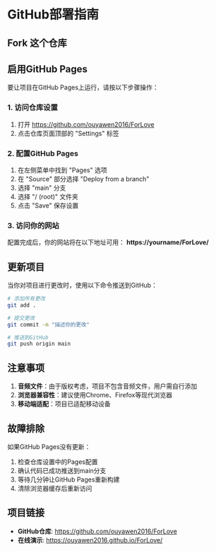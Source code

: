 # GitHub部署指南

## Fork 这个仓库


## 启用GitHub Pages

要让项目在GitHub Pages上运行，请按以下步骤操作：

### 1. 访问仓库设置
1. 打开 https://github.com/ouyawen2016/ForLove
2. 点击仓库页面顶部的 "Settings" 标签

### 2. 配置GitHub Pages
1. 在左侧菜单中找到 "Pages" 选项
2. 在 "Source" 部分选择 "Deploy from a branch"
3. 选择 "main" 分支
4. 选择 "/ (root)" 文件夹
5. 点击 "Save" 保存设置

### 3. 访问你的网站
配置完成后，你的网站将在以下地址可用：
**https://yourname/ForLove/**

## 更新项目

当你对项目进行更改时，使用以下命令推送到GitHub：

```bash
# 添加所有更改
git add .

# 提交更改
git commit -m "描述你的更改"

# 推送到GitHub
git push origin main
```

## 注意事项

1. **音频文件**：由于版权考虑，项目不包含音频文件，用户需自行添加
2. **浏览器兼容性**：建议使用Chrome、Firefox等现代浏览器
3. **移动端适配**：项目已适配移动设备

## 故障排除

如果GitHub Pages没有更新：
1. 检查仓库设置中的Pages配置
2. 确认代码已成功推送到main分支
3. 等待几分钟让GitHub Pages重新构建
4. 清除浏览器缓存后重新访问

## 项目链接

- **GitHub仓库**: https://github.com/ouyawen2016/ForLove
- **在线演示**: https://ouyawen2016.github.io/ForLove/
